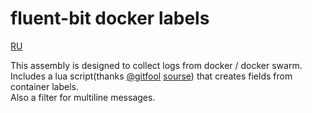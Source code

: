 # fluent-bit docker labels

[RU](https://github.com/jidckii/fluent-bit/blob/master/README_RU.md)

This assembly is designed to collect logs from docker / docker swarm.  
Includes a lua script(thanks [@gitfool](https://github.com/gitfool) [sourse](https://github.com/fluent/fluent-bit/issues/1499)) that creates fields from container labels.  
Also a filter for multiline messages.  
